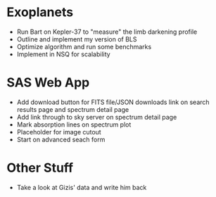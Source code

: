 Exoplanets
==========

* Run Bart on Kepler-37 to "measure" the limb darkening profile
* Outline and implement my version of BLS
* Optimize algorithm and run some benchmarks
* Implement in NSQ for scalability


SAS Web App
===========

* Add download button for FITS file/JSON downloads link on search results page and spectrum detail page
* Add link through to sky server on spectrum detail page
* Mark absorption lines on spectrum plot
* Placeholder for image cutout
* Start on advanced seach form


Other Stuff
===========

* Take a look at Gizis' data and write him back

